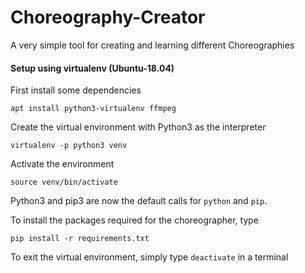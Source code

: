# Choreography-Creator

A very simple tool for creating and learning different Choreographies

#### Setup using virtualenv (Ubuntu-18.04)

First install some dependencies
```
apt install python3-virtualenv ffmpeg
```
Create the virtual environment with Python3 as the interpreter
```
virtualenv -p python3 venv
```
Activate the environment
```
source venv/bin/activate
```
Python3 and pip3 are now the default calls for `python` and `pip`. 

To install the packages required for the choreographer, type
```
pip install -r requirements.txt
```
To exit the virtual environment, simply type `deactivate` in a terminal